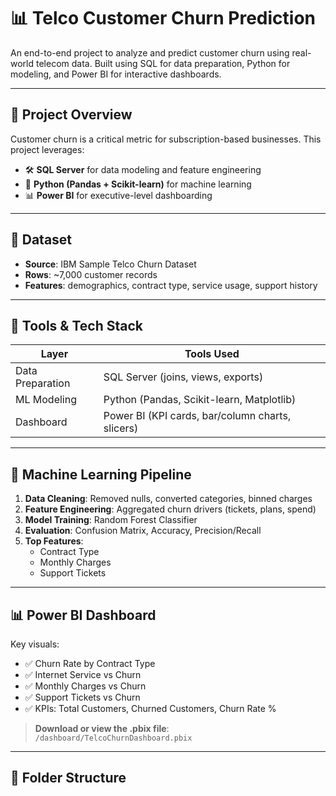 # 📊 Telco Customer Churn Prediction

An end-to-end project to analyze and predict customer churn using real-world telecom data. Built using SQL for data preparation, Python for modeling, and Power BI for interactive dashboards.

---

## 🚀 Project Overview

Customer churn is a critical metric for subscription-based businesses. This project leverages:
- 🛠 **SQL Server** for data modeling and feature engineering
- 🧠 **Python (Pandas + Scikit-learn)** for machine learning
- 📊 **Power BI** for executive-level dashboarding

---

## 📁 Dataset

- **Source**: IBM Sample Telco Churn Dataset  
- **Rows**: ~7,000 customer records  
- **Features**: demographics, contract type, service usage, support history

---

## 🧱 Tools & Tech Stack

| Layer             | Tools Used                            |
|------------------|----------------------------------------|
| Data Preparation | SQL Server (joins, views, exports)     |
| ML Modeling      | Python (Pandas, Scikit-learn, Matplotlib) |
| Dashboard        | Power BI (KPI cards, bar/column charts, slicers) |

---

## 🧠 Machine Learning Pipeline

1. **Data Cleaning**: Removed nulls, converted categories, binned charges
2. **Feature Engineering**: Aggregated churn drivers (tickets, plans, spend)
3. **Model Training**: Random Forest Classifier  
4. **Evaluation**: Confusion Matrix, Accuracy, Precision/Recall
5. **Top Features**:
   - Contract Type
   - Monthly Charges
   - Support Tickets

---

## 📊 Power BI Dashboard

Key visuals:
- ✅ Churn Rate by Contract Type
- ✅ Internet Service vs Churn
- ✅ Monthly Charges vs Churn
- ✅ Support Tickets vs Churn
- ✅ KPIs: Total Customers, Churned Customers, Churn Rate %

> **Download or view the .pbix file**: `/dashboard/TelcoChurnDashboard.pbix`

---

## 📂 Folder Structure


